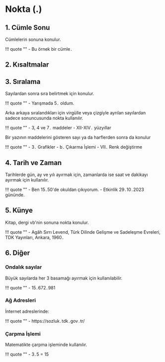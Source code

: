 # Nokta (.)

## 1. Cümle Sonu

Cümlelerin sonuna konulur.

!!! quote ""
    - Bu örnek bir cümle`.`

## 2. Kısaltmalar

## 3. Sıralama

Sayılardan sonra sıra belirtmek için konulur.

!!! quote ""
    - Yarışmada 5`.` oldum.

Arka arkaya sıralandıkları için virgülle veya çizgiyle ayrılan sayılardan sadece sonuncusunda nokta kullanılır.

!!! quote ""
    - 3, 4 ve 7`.` maddeler
    - XII-XIV`.` yüzyıllar

Bir yazının maddelerini gösteren sayı ya da harflerden sonra da konulur

!!! quote ""
    - 3`.` Grafikler
    - b`.` Çıkarma İşlemi
    - VII`.` Renk değiştirme

## 4. Tarih ve Zaman

Tarihlerde gün, ay ve yılı ayırmak için, zamanlarda ise saat ve dakikayı ayırmak için kullanılır.

!!! quote ""
    - Ben 15`.`50'de okuldan çıkıyorum.
    - Etkinlik 29`.`10`.`2023 gününde.

## 5. Künye

Kitap, dergi vb'nin sonuna nokta konulur.

!!! quote ""
    - Agâh Sırrı Levend, Türk Dilinde Gelişme ve Sadeleşme Evreleri, TDK Yayınları, Ankara, 1960`.`

## 6. Diğer

### Ondalık sayılar

Büyük sayılarda her 3 basamağı ayırmak için kullanılabilir.

!!! quote ""
    - 15`.`672`.`981

### Ağ Adresleri

İnternet adreslerinde:

!!! quote ""
    - https://sozluk`.`tdk`.`gov`.`tr/

### Çarpma İşlemi

Matematikte çarpma işleminde kullanılır.

!!! quote ""
    - 3`.`5 = 15
